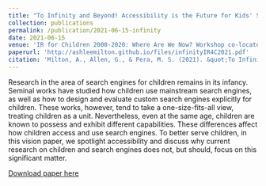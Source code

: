 ```yaml
---
title: "To Infinity and Beyond! Accessibility is the Future for Kids' Search Engines"
collection: publications
permalink: /publication/2021-06-15-infinity
date: 2021-06-15
venue: 'IR for Children 2000-2020: Where Are We Now? Workshop co-located with the 44th International ACM SIGIR Conference on Research and Development in Information Retrieval'
paperurl: 'http://ashleemilton.github.io/files/infinityIR4C2021.pdf'
citation: 'Milton, A., Allen, G., & Pera, M. S. (2021). &quot;To Infinity and Beyond! Accessibility is the Future for Kids Search Engines &quot; <i>IR for Children 2000-2020: Where Are We Now? Workshop co-located with the 44th International ACM SIGIR Conference on Research and Development in Information Retrieval</i>.'
---
```

Research in the area of search engines for children remains in its infancy. Seminal works have studied how children use mainstream search engines, as well as how to design and evaluate custom search engines explicitly for children. These works, however, tend to take a one-size-fits-all view, treating children as a unit. Nevertheless, even at the same age, children are known to possess and exhibit different capabilities. These differences affect how children access and use search engines. To better serve children, in this vision paper, we spotlight accessibility and discuss why current research on children and search engines does not, but should, focus on this significant matter.

[Download paper here](http://ashleemilton.github.io/files/infinityIR4C2021.pdf)